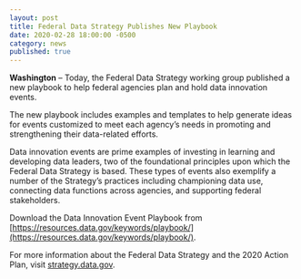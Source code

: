 ```yaml
---
layout: post
title: Federal Data Strategy Publishes New Playbook
date: 2020-02-28 18:00:00 -0500
category: news
published: true
---
```


**Washington** – Today, the Federal Data Strategy working group published a new playbook to help federal agencies plan and hold data innovation events.

The new playbook includes examples and templates to help generate ideas for events customized to meet each agency’s needs in promoting and strengthening their data-related efforts.

Data innovation events are prime examples of investing in learning and developing data leaders, two of the foundational principles upon which the Federal Data Strategy is based. These types of events also exemplify a number of the Strategy’s practices including championing data use, connecting data functions across agencies, and supporting federal stakeholders.

Download the Data Innovation Event Playbook from [https://resources.data.gov/keywords/playbook/](https://resources.data.gov/keywords/playbook/).

For more information about the Federal Data Strategy and the 2020 Action Plan, visit [strategy.data.gov](https://strategy.data.gov).
